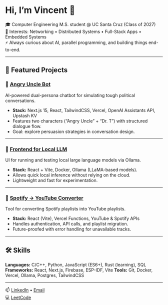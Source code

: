 # Hi, I’m Vincent 👋  

🎓 Computer Engineering M.S. student @ UC Santa Cruz (Class of 2027)  
🔧 Interests: Networking • Distributed Systems • Full-Stack Apps • Embedded Systems  
⚡ Always curious about AI, parallel programming, and building things end-to-end.  

---

## 🚀 Featured Projects  

### 🔹 [Angry Uncle Bot](https://github.com/vharkins1/angry-uncle-bot)  
AI-powered dual-persona chatbot for simulating tough political conversations.  
- **Stack:** Next.js 15, React, TailwindCSS, Vercel, OpenAI Assistants API, Upstash KV  
- Features two characters (“Angry Uncle” + “Dr. T”) with structured dialogue flow.  
- Goal: explore persuasion strategies in conversation design.  

---

### 🔹 [Frontend for Local LLM](https://github.com/vharkins1/frontend-for-local-LLM)  
UI for running and testing local large language models via Ollama.  
- **Stack:** React + Vite, Docker, Ollama (LLaMA-based models).  
- Allows quick local inference without relying on the cloud.  
- Lightweight and fast for experimentation.  

---

### 🔹 [Spotify → YouTube Converter](https://github.com/vharkins1/spotify-youtube)  
Tool for converting Spotify playlists into YouTube playlists.  
- **Stack:** React (Vite), Vercel Functions, YouTube & Spotify APIs  
- Handles authentication, API calls, and playlist migration.  
- Future-proofed with error handling for unavailable tracks.  

---

## 🛠️ Skills  
**Languages:** C/C++, Python, JavaScript (ES6+), Rust (learning), SQL  
**Frameworks:** React, Next.js, Firebase, ESP-IDF, Vite
**Tools:** Git, Docker, Vercel, Ollama, Postgres, TailwindCSS  

---

📫 [LinkedIn]([https://www.linkedin.com/in/vincent-harkins](https://www.linkedin.com/in/vincent-harkins-060a4426b/)) • [Email](mailto:ninjaharkins@gmail.com)  
💻 [LeetCode]([https://leetcode.com/vincentharkins](https://leetcode.com/u/vincentharkins/))  

